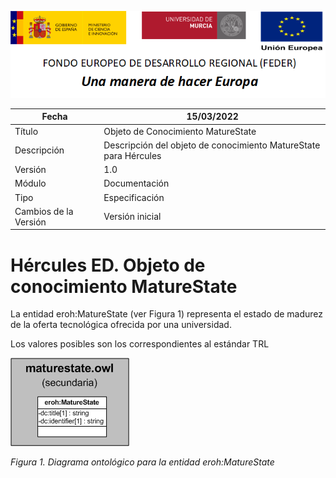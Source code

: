 ![](../../Docs/media/CabeceraDocumentosMD.png)

| Fecha         | 15/03/2022                                                   |
| ------------- | ------------------------------------------------------------ |
|Título|Objeto de Conocimiento MatureState| 
|Descripción|Descripción del objeto de conocimiento MatureState para Hércules|
|Versión|1.0|
|Módulo|Documentación|
|Tipo|Especificación|
|Cambios de la Versión|Versión inicial|

# Hércules ED. Objeto de conocimiento MatureState

La entidad eroh:MatureState (ver Figura 1) representa el estado de madurez de la oferta tecnológica ofrecida por una universidad. 

Los valores posibles son los correspondientes al estándar TRL

![](../../Docs/media/ObjetosDeConocimiento/MatureState.png)

*Figura 1. Diagrama ontológico para la entidad eroh:MatureState*
